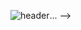 ![header](https://capsule-render.vercel.app/api?type=wave&color=auto&height=300&section=header&text=Jaeyeong2659s%20Github&fontSize=90)...
-->
